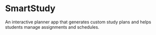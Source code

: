 # SmartStudy
An interactive planner app that generates custom study plans and helps students manage assignments and schedules.
